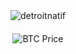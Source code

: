 <div id="container" align="center" style="padding-bottom: 200px;">
  <div>
    <img align="center" src="https://github-readme-streak-stats.herokuapp.com/?user=detroitnatif&" alt="detroitnatif" />
  </div>

  <!-- BTC Price Badge Updated in workflows every 30 minutes -->
  <div style="margin-top: 20px;">
    <!-- Dynamic BTC Price Badge Placeholder -->
    <!-- This badge will display the current Bitcoin price. It's automatically updated by a GitHub Actions workflow every 30 minutes. -->
    <img src="https://img.shields.io/badge/BTC-$72398-orange?style=flat" alt="BTC Price" />
  </div>
</div>





